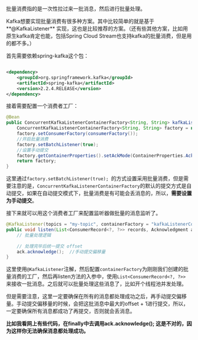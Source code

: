 批量消费指的是一次性拉过来一批消息，然后进行批量处理。  

Kafka想要实现批量消费有很多种方案。其中比较简单的就是基于**@KafkaListener**  实现，这也是比较推荐的方案。（还有些其他方案，比如用原生kafka肯定也能，包括Spring Cloud Stream也支持kafka的批量消费，但是用的都不多。）  

首先需要依赖spring-kafka这个包： 

```xml

<dependency>
    <groupId>org.springframework.kafka</groupId>
    <artifactId>spring-kafka</artifactId>
    <version>2.2.4.RELEASE</version>
</dependency>
```

接着需要配置一个消费者工厂： 

```java
@Bean
public ConcurrentKafkaListenerContainerFactory<String, String> kafkaListenerContainerFactory() {
    ConcurrentKafkaListenerContainerFactory<String, String> factory = new ConcurrentKafkaListenerContainerFactory<>();
    factory.setConsumerFactory(consumerFactory());
    //开启批量消费
    factory.setBatchListener(true); 
    //设置手动提交
    factory.getContainerProperties().setAckMode(ContainerProperties.AckMode.MANUAL_IMMEDIATE);//设置手动提交ackMode
    return factory;
}
```

这里通过`factory.setBatchListener(true); `的方式设置采用批量消费，但是需要注意的是，`ConcurrentKafkaListenerContainerFactory`的默认的提交方式是自动提交，如果在自动提交模式下，批量消费是有可能会丢消息的，所以，**需要设置为手动提交**。 

接下来就可以用这个消费者工厂来配置监听器做批量的消息监听了。 

```java
@KafkaListener(topics = "my-topic", containerFactory = "kafkaListenerContainerFactory")
public void listen(List<ConsumerRecord<?, ?>> records, Acknowledgment ack) {
    // 批量处理逻辑
    
    // 处理完毕后统一提交 offset
    ack.acknowledge();  //手动提交偏移量
}
```

这里使用`@KafkaListener`注解，然后配置`containerFactory`为刚刚我们创建的批量消费的工厂，然后再listen方法的入参中，使用`List<ConsumerRecord<?, ?>> `来接收一批消息。之后就可以批量处理这些消息了，比如开个线程池并发处理。  

但是需要注意，这里一定要确保在所有的消息都处理成功之后，再手动提交偏移量。手动提交偏移量的时候，会把这批消息中最大的offset + 1进行提交，所以，一定要确保所有消息都成功了再提交，否则就会丢消息。 

**比如我看网上有些代码，在finally中去调用ack.acknowledge(); 这是不对的，因为这样你无法确保消息都处理成功。** 

